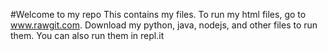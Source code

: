 #Welcome to my repo
This contains my files. To run my html files, go to www.rawgit.com. Download my python, java, nodejs, and other files to run them. You can also run them in repl.it
